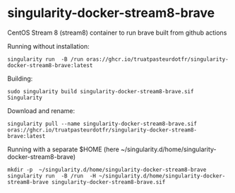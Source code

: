 # singularity-docker-stream8-brave
CentOS Stream 8 (stream8)  container to run brave built from github actions


Running without installation:
```
singularity run  -B /run oras://ghcr.io/truatpasteurdotfr/singularity-docker-stream8-brave:latest
```
Building:
```
sudo singularity build singularity-docker-stream8-brave.sif  Singularity
```
Download and rename:
```
singularity pull --name singularity-docker-stream8-brave.sif oras://ghcr.io/truatpasteurdotfr/singularity-docker-stream8-brave:latest
```
Running with a separate $HOME  (here ~/singularity.d/home/singularity-docker-stream8-brave)
```
mkdir -p  ~/singularity.d/home/singularity-docker-stream8-brave
singularity run  -B /run  -H ~/singularity.d/home/singularity-docker-stream8-brave singularity-docker-stream8-brave.sif
```

